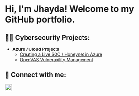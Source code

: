 <h1>Hi, I'm Jhayda! Welcome to my GitHub portfolio. <br/></h1>

<h2>👨‍💻 Cybersecurity Projects:</h2>

- <b>Azure / Cloud Projects</b>
  - [Creating a Live SOC / Honeynet in Azure](https://github.com/jnj3uf212121/AzureSOC)
  - [OpenVAS Vulnerability Management](https://github.com/jnj3uf212121/OpenVas-VulnerbilityManagement)

<h2> 🤳 Connect with me:</h2>

[<img align="left" alt="Jhayda Johnson | LinkedIn" width="22px" src="https://cdn.jsdelivr.net/npm/simple-icons@v3/icons/linkedin.svg" />][linkedin]

[linkedin]: https://linkedin.com/in/jhaydajohnson
